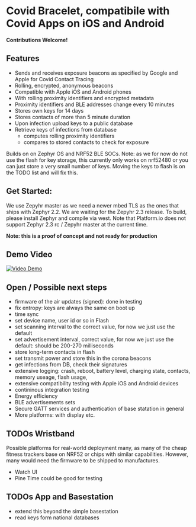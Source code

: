 # Covid Bracelet, compatibile with Covid Apps on iOS and Android

**Contributions Welcome!** 

## Features
*  Sends and receives exposure beacons as specified by Google and Apple for Covid Contact Tracing
  * Rolling, encrypted, anonymous beacons 
  * Compatible with Apple iOS and Android phones
  * With rolling proximity identifiers and encrypted metadata
  * Proximity identifiers and BLE addresses change every 10 minutes
* Stores own keys for 14 days
* Stores contacts of more than 5 minute duration
* Upon infection upload keys to a public database
* Retrieve keys of infections from database
  * computes rolling proximity identifiers 
  * compares to stored contacts to check for exposure 

Builds on on Zephyr OS and NRF52 BLE SOCs. Note: as we for now do not use the flash for key storage, this currently only works on nrf52480 or you can just store a very small number of keys. Moving the keys to flash is on the TODO list and will fix this. 

## Get Started: 
We use Zepyhr master as we need a newer mbed TLS as the ones that ships with Zephyr 2.2. We are waiting for the Zepyhr 2.3 release. To build, please install Zephyr and compile via west. Note that Platform.io does not support Zephyr 2.3 rc / Zepyhr master at the current time.

**Note: this is a proof of concept and not ready for production**

## Demo Video

[![Video Demo](https://img.youtube.com/vi/tYGsFJC3LtE/0.jpg)](https://youtu.be/tYGsFJC3LtE)

## Open / Possible next steps
* firmware of the air updates (signed): done in testing
* fix entropy: keys are always the same on boot up
* time sync
* set device name, user id or so in Flash
* set scanning interval to the correct value, for now we just use the default
* set advertisement interval, correct value, for now we just use the default: should be 200-270 milliseconds
* store long-term contacts in flash
* set transmit power and store this in the corona beacons
* get infections from DB, check their signatures
* extensive logging: crash, reboot, battery level, charging state, contacts, memory useage, flash usage, 
* extensive compatibility testing with Apple iOS and Android devices
* contininous integration testing
* Energy efficiency
* BLE advertisements sets
* Secure GATT services and authentication of base statation in general
* More platforms: with display etc.

## TODOs Wristband
Possible platforms for real-world deployment many, as many of the cheap fitness trackers base on NRF52 or chips with similar capabilities.
However, many would need the firmware to be shipped to manufactures.
* Watch UI
* Pine Time could be good for testing

## TODOs App and Basestation
* extend this beyond the simple basestation
* read keys form national databases
